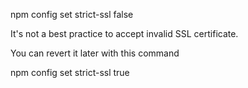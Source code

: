 
npm config set strict-ssl false

It's not a best practice to accept invalid SSL certificate.

You can revert it later with this command

npm config set strict-ssl true